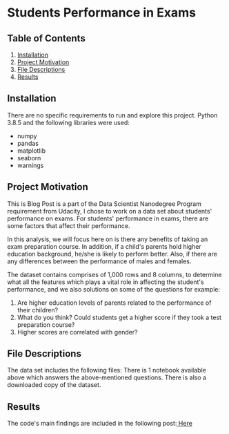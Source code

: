 
# Students Performance in Exams


## Table of Contents

1. [Installation](#installation)
2. [Project Motivation](#motivation)
3. [File Descriptions](#files)
4. [Results](#results)


## Installation <a name="installation"></a>

There are no specific requirements to run and explore this project. Python 3.8.5 and the following libraries were used:
* numpy
* pandas
* matplotlib
* seaborn 
* warnings


## Project Motivation<a name="motivation"></a>

This is Blog Post is a part of the Data Scientist Nanodegree Program requirement from Udacity, I chose to work on a data set about students' performance on exams.
For students' performance in exams, there are some factors that affect their performance. 

In this analysis, we will focus here on is there any benefits of taking an exam preparation course. In addition, if a child's parents hold higher education background, he/she is likely to perform better. Also, if there are any differences between the performance of males and females.

The dataset contains comprises of 1,000 rows and 8 columns, to determine what all the features which plays a vital role in affecting the student's performance, and we also solutions on some of the questions for example:

1.	Are higher education levels of parents related to the performance of their children? 
2.	What do you think? Could students get a higher score if they took a test preparation course?
3.	Higher scores are correlated with gender?


## File Descriptions <a name="files"></a>

The data set includes the following files:
There is 1 notebook available above which answers the above-mentioned questions. There is also a downloaded copy of the dataset.


## Results<a name="results"></a>

The code's main findings are included in the following post:<a href="https://medium.com/@haneenabdullah40/student-performance-in-exam-analysis-4a8f1aff5a11"> Here </a>











